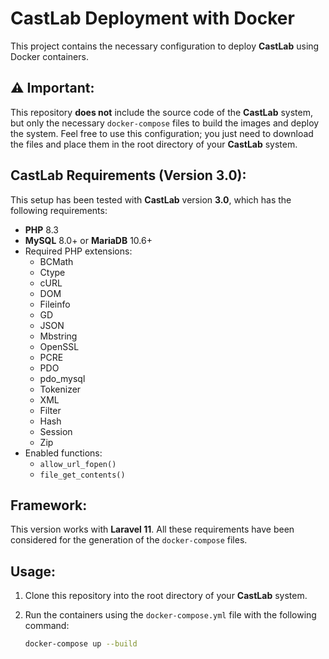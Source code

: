 # CastLab Deployment with Docker

This project contains the necessary configuration to deploy **CastLab** using Docker containers.

## ⚠️ Important:
This repository **does not** include the source code of the **CastLab** system, but only the necessary `docker-compose` files to build the images and deploy the system. Feel free to use this configuration; you just need to download the files and place them in the root directory of your **CastLab** system.

## CastLab Requirements (Version 3.0):

This setup has been tested with **CastLab** version **3.0**, which has the following requirements:

- **PHP** 8.3
- **MySQL** 8.0+ or **MariaDB** 10.6+
- Required PHP extensions:
  - BCMath
  - Ctype
  - cURL
  - DOM
  - Fileinfo
  - GD
  - JSON
  - Mbstring
  - OpenSSL
  - PCRE
  - PDO
  - pdo_mysql
  - Tokenizer
  - XML
  - Filter
  - Hash
  - Session
  - Zip
- Enabled functions:
  - `allow_url_fopen()`
  - `file_get_contents()`

## Framework:
This version works with **Laravel 11**. All these requirements have been considered for the generation of the `docker-compose` files.

## Usage:
1. Clone this repository into the root directory of your **CastLab** system.
2. Run the containers using the `docker-compose.yml` file with the following command:

   ```bash
   docker-compose up --build
